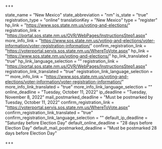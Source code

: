 +++

state_name = "New Mexico"
state_abbreviation = "nm"
is_state = "true"
registration_type = "online"
translationKey = "New Mexico"
type = "register"
hp_link = "https://www.sos.state.nm.us/voting-and-elections/"
registration_link = "https://portal.sos.state.nm.us/OVR/WebPages/InstructionsStep1.aspx"
more_info_link = "https://www.sos.state.nm.us/voting-and-elections/voter-information/voter-registration-information/"
confirm_registration_link = "https://voterportal.servis.sos.state.nm.us/WhereToVote.aspx"
hp_link = "https://www.sos.state.nm.us/voting-and-elections/"
hp_link_translated = "true"
hp_link_language_selection = ""
registration_link = "https://portal.sos.state.nm.us/OVR/WebPages/InstructionsStep1.aspx"
registration_link_translated = "true"
registration_link_language_selection = ""
more_info_link = "https://www.sos.state.nm.us/voting-and-elections/voter-information/voter-registration-information/"
more_info_link_translated = "true"
more_info_link_language_selection = ""
online_deadline = "Tuesday, October 11, 2022"
ip_deadline = "Tuesday, November 8, 2022"
mail_postmarked_deadline = "Must be postmarked by Tuesday, October 11, 2022"
confirm_registration_link = "https://voterportal.servis.sos.state.nm.us/WhereToVote.aspx"
confirm_registration_link_translated = "true"
confirm_registration_link_language_selection = ""
default_ip_deadline = "Saturday before Election Day"
default_online_deadline = "28 days before Election Day"
default_mail_postmarked_deadline = "Must be postmarked 28 days before Election Day"

+++
